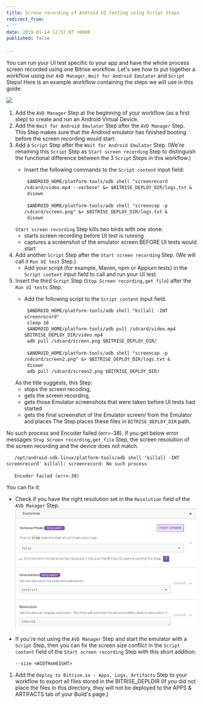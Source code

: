 ```yaml
---
title: Screen recording of Android UI testing using Script Steps
redirect_from:
- ''
date: 2019-01-14 12:57:07 +0000
published: false

---
```

You can run your UI test specific to your app and have the whole process screen recorded using one Bitrise workflow. Let's see how to put together a workflow using our `AVD Manager`, `Wait for Android Emulator` and `Script` Steps! Here is an example workflow containing the steps we will use in this guide:

![](/img/screenrecording-workflow-avd.png)

1. Add the `AVD Manager` Step at the beginning of your workflow (as a first step) to create and run an Android Virtual Device.
2. Add the `Wait for Android Emulator` Step after the `AVD Manager` Step. This Step makes sure that the Android emulator has finished booting before the screen recording would start.
3. Add a `Script` Step after the `Wait for Android Emulator` Step. (We're renaming this `Script` Step as `Start screen recording` Step to distinguish the functional difference between the 3 `Script` Steps in this workflow.)
   * Insert the following commands to the `Script content` input field:

          $ANDROID_HOME/platform-tools/adb shell "screenrecord /sdcard/video.mp4 --verbose" &> $BITRISE_DEPLOY_DIR/logs.txt &
          disown
          
          $ANDROID_HOME/platform-tools/adb shell "screencap -p /sdcard/screen.png" &> $BITRISE_DEPLOY_DIR/logs.txt &
          disown

   `Start screen recording` Step kills two birds with one stone:
   * starts screen recording before UI test is running
   * captures a screenshot of the emulator screen BEFORE UI tests would start
4. Add another `Script` Step after the `Start screen recording` Step. (We will call it `Run UI test` Step.)
   * Add your script (for example, Maven, npm or Appium tests) in the `Script content` input field to call and run your UI test.
5. Insert the third `Script` Step (`Stop Screen recording,get file`) after the `Run UI tests` Step.
   * Add the following script to the `Script content` input field.

          $ANDROID_HOME/platform-tools/adb shell "killall -INT screenrecord"
          sleep 10
          $ANDROID_HOME/platform-tools/adb pull /sdcard/video.mp4 $BITRISE_DEPLOY_DIR/video.mp4
          adb pull /sdcard/screen.png $BITRISE_DEPLOY_DIR/
          
          $ANDROID_HOME/platform-tools/adb shell "screencap -p /sdcard/screen2.png" &> $BITRISE_DEPLOY_DIR/logs.txt &
          disown
          adb pull /sdcard/screen2.png $BITRISE_DEPLOY_DIR/

   As the title suggests, this Step:
   * stops the screen recoding,
   * gets the screen recording,
   * gets those Emulator screenshots that were taken before UI tests had started
   * gets the final screenshot of the Emulator screen/ from the Emulator and places The Step places these files in  `BITRISE_DEPLOY_DIR` path.

No such process and Encoder failed (err=-38). If you get below error messages `Stop Screen recording,get file` Step, the screen resolution of the screen recording and the device does not match.

       /opt/android-sdk-linux/platform-tools/adb shell 'killall -INT screenrecord' killall: screenrecord: No such process
       
       Encoder failed (err=-38)

You can fix it:

* Check if you have the right resolution set in the `Resolution` field of the `AVD Manager` Step. ![](/img/screen-resolution-avd-manager.png)
* If you're not using the `AVD Manager` Step and start the emulator with a `Script` Step, then you can fix the screen size conflict in the `Script content` field of the `Start screen recording` Step with this short addition:

      --size <WIDTHxHEIGHT>

1. Add the `Deploy to Bitrise.io - Apps, Logs, Artifacts` Step to your workflow to export all files stored in the BITRISE_DEPLDIR (If you did not place the files in this directory, they will not be deployed to the APPS & ARTIFACTS tab of your Build's page.)
